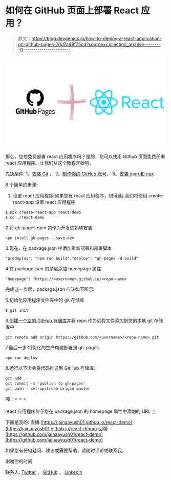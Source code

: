 # 如何在 GitHub 页面上部署 React 应用？

> 原文：<https://blog.devgenius.io/how-to-deploy-a-react-application-on-github-pages-7dd7a48f75cd?source=collection_archive---------0----------------------->

![](img/4fa5036bb843908750973bed72012a70.png)

那么，您想免费部署 react 应用程序吗？是的，您可以使用 Github 页面免费部署 react 应用程序。让我们从这个教程开始吧。

先决条件:
1。[安装 Git](https://docs.github.com/en/github/getting-started-with-github/quickstart/set-up-git) ，
2。[制作你的 GitHub 账号](https://github.com)，
3。[安装 npm 和 npx](https://nodejs.org/en/download/)

8 个简单的步骤:

1.  设置 react 应用程序[如果您有 react 应用程序，则可选]
    我们将使用 create-react-app 设置 react 应用程序

```
$ npx create-react-app react-demo
$ cd ./react-demo
```

2.将 gh-pages npm 包作为开发依赖项安装

```
npm intall gh-pages --save-dev
```

3.现在，在 package.json 中添加重新部署和部署脚本

```
"predeploy": "npm run build","deploy": "gh-pages -d build"
```

4.在 package.json 的顶层添加 homepage 属性

```
"homepage": "https://<username>.github.io/<repo-name>
```

完成这一步后，package.json 应该如下所示:

5.初始化应用程序文件夹中的 git 存储库

```
$ git init
```

6.[创建一个空的 GitHub 存储库](https://github.com/new)并将 repo 作为远程文件添加到您的本地 git 存储库中

```
git remote add origin https://github.com/<username>/<repo-name>.git
```

7.最后一步:将优化的生产构建部署到 gh-pages

```
npm run deploy
```

8.运行以下命令将代码推送到 GitHub 存储库:

```
git add .
git commit -m 'publish to gh-pages'
git push --set-upstream origin master
```

嘣！⭐ ⭐️ ⭐️

react 应用程序位于您在 package.json 的 homepage 属性中添加的 URL 上

下面是我的:
直播:[https://jainaayush01.github.io/react-demo](https://jainaayush01.github.io/react-demo)
回购:[https://github.com/jainaayush01/react-demo](https://github.com/jainaayush01/react-demo)

如果您有任何疑问、建议或需要帮助，请随时评论或联系我。

谢谢你的时间

联系人: [Twitter](https://twitter.com/jainaayush01) ， [GitHub](https://github.com/jainaayush01) ， [Linkedin](https://linkedin.com/in/jainaayush01)